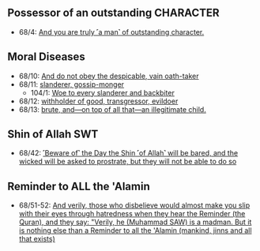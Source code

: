 ## Possessor of an outstanding CHARACTER
* 68/4: [And you are truly ˹a man˺ of outstanding character.](https://quran.com/68/4)

## Moral Diseases
* 68/10: [And do not obey the despicable, vain oath-taker](https://quran.com/68/10)
* 68/11: [slanderer, gossip-monger](https://quran.com/68/11)
    * 104/1: [Woe to every slanderer and backbiter](https://quranwbw.com/104#1)
* 68/12: [withholder of good, transgressor, evildoer](https://quran.com/68/12)
* 68/13: [brute, and—on top of all that—an illegitimate child.](https://quran.com/68/13)

## Shin of Allah SWT
* 68/42: [˹Beware of˺ the Day the Shin ˹of Allah˺ will be bared, and the wicked will be asked to prostrate, but they will not be able to do so](https://quran.com/68/42)

## Reminder to ALL the 'Alamin
* 68/51-52: [And verily, those who disbelieve would almost make you slip with their eyes through hatredness when they hear the Reminder (the Quran), and they say: "Verily, he (Muhammad SAW) is a madman. But it is nothing else than a Reminder to all the 'Alamin (mankind, jinns and all that exists)](https://quran.com/68/51-52)
